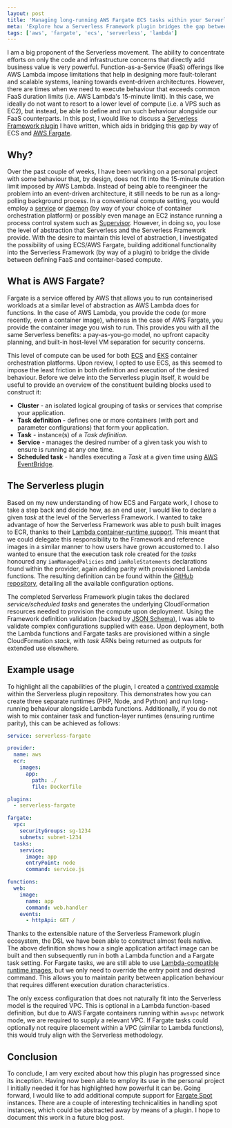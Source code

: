 ```yaml
---
layout: post
title: 'Managing long-running AWS Fargate ECS tasks within your Serverless project'
meta: 'Explore how a Serverless Framework plugin bridges the gap between AWS Lambda and AWS Fargate, enabling seamless execution of long-running tasks alongside FaaS compute models.'
tags: ['aws', 'fargate', 'ecs', 'serverless', 'lambda']
---
```


I am a big proponent of the Serverless movement.
The ability to concentrate efforts on only the code and infrastructure concerns that directly add business value is very powerful.
Function-as-a-Service (FaaS) offerings like AWS Lambda impose limitations that help in designing more fault-tolerant and scalable systems, leaning towards event-driven architectures.
However, there are times when we need to execute behaviour that exceeds common FaaS duration limits (i.e. AWS Lambda's 15-minute limit).
In this case, we ideally do not want to resort to a lower level of compute (i.e. a VPS such as EC2), but instead, be able to define and run such behaviour alongside our FaaS counterparts.
In this post, I would like to discuss a [Serverless Framework plugin](https://github.com/eddmann/serverless-fargate) I have written, which aids in bridging this gap by way of ECS and [AWS Fargate](https://aws.amazon.com/fargate/).

<!--more-->

## Why?

Over the past couple of weeks, I have been working on a personal project with some behaviour that, by design, does not fit into the 15-minute duration limit imposed by AWS Lambda.
Instead of being able to reengineer the problem into an event-driven architecture, it still needs to be run as a long-polling background process.
In a conventional compute setting, you would employ a [service](https://kubernetes.io/docs/concepts/services-networking/service/) or [daemon](https://kubernetes.io/docs/concepts/workloads/controllers/daemonset/) (by way of your choice of container orchestration platform) or possibly even manage an EC2 instance running a process control system such as [Supervisor](http://supervisord.org/).
However, in doing so, you lose the level of abstraction that Serverless and the Serverless Framework provide.
With the desire to maintain this level of abstraction, I investigated the possibility of using ECS/AWS Fargate, building additional functionality into the Serverless Framework (by way of a plugin) to bridge the divide between defining FaaS and container-based compute.

## What is AWS Fargate?

Fargate is a service offered by AWS that allows you to run containerised workloads at a similar level of abstraction as AWS Lambda does for functions.
In the case of AWS Lambda, you provide the code (or more recently, even a container image), whereas in the case of AWS Fargate, you provide the container image you wish to run.
This provides you with all the same Serverless benefits: a pay-as-you-go model, no upfront capacity planning, and built-in host-level VM separation for security concerns.

This level of compute can be used for both [ECS](https://aws.amazon.com/ecs/) and [EKS](https://aws.amazon.com/eks/) container orchestration platforms.
Upon review, I opted to use ECS, as this seemed to impose the least friction in both definition and execution of the desired behaviour.
Before we delve into the Serverless plugin itself, it would be useful to provide an overview of the constituent building blocks used to construct it:

- **Cluster** - an isolated logical grouping of tasks or services that comprise your application.
- **Task definition** - defines one or more containers (with port and parameter configurations) that form your application.
- **Task** - instance(s) of a _Task definition_.
- **Service** - manages the desired number of a given task you wish to ensure is running at any one time.
- **Scheduled task** - handles executing a _Task_ at a given time using [AWS EventBridge](https://aws.amazon.com/eventbridge/).

## The Serverless plugin

Based on my new understanding of how ECS and Fargate work, I chose to take a step back and decide how, as an end user, I would like to declare a given _task_ at the level of the Serverless Framework.
I wanted to take advantage of how the Serverless Framework was able to push built images to ECR, thanks to their [Lambda container-runtime support](https://www.serverless.com/blog/container-support-for-lambda).
This meant that we could delegate this responsibility to the Framework and reference images in a similar manner to how users have grown accustomed to.
I also wanted to ensure that the execution task role created for the _tasks_ honoured any `iamManagedPolicies` and `iamRoleStatements` declarations found within the provider, again adding parity with provisioned Lambda functions.
The resulting definition can be found within the [GitHub repository](https://github.com/eddmann/serverless-fargate#example), detailing all the available configuration options.

The completed Serverless Framework plugin takes the declared _service/scheduled tasks_ and generates the underlying CloudFormation resources needed to provision the compute upon deployment.
Using the Framework definition validation (backed by [JSON Schema](https://json-schema.org/)), I was able to validate complex configurations supplied with ease.
Upon deployment, both the Lambda functions and Fargate tasks are provisioned within a single CloudFormation _stack_, with _task_ ARNs being returned as outputs for extended use elsewhere.

## Example usage

To highlight all the capabilities of the plugin, I created a [contrived example](https://github.com/eddmann/serverless-fargate/tree/main/example) within the Serverless plugin repository.
This demonstrates how you can create three separate runtimes (PHP, Node, and Python) and run long-running behaviour alongside Lambda functions.
Additionally, if you do not wish to mix container task and function-layer runtimes (ensuring runtime parity), this can be achieved as follows:

```yaml
service: serverless-fargate

provider:
  name: aws
  ecr:
    images:
      app:
        path: ./
        file: Dockerfile

plugins:
  - serverless-fargate

fargate:
  vpc:
    securityGroups: sg-1234
    subnets: subnet-1234
  tasks:
    service:
      image: app
      entryPoint: node
      command: service.js

functions:
  web:
    image:
      name: app
      command: web.handler
    events:
      - httpApi: GET /
```

Thanks to the extensible nature of the Serverless Framework plugin ecosystem, the DSL we have been able to construct almost feels native.
The above definition shows how a single application artifact image can be built and then subsequently run in both a Lambda function and a Fargate task setting.
For Fargate tasks, we are still able to use [Lambda-compatible runtime images](https://github.com/aws/aws-lambda-base-images), but we only need to override the entry point and desired command.
This allows you to maintain parity between application behaviour that requires different execution duration characteristics.

The only excess configuration that does not naturally fit into the Serverless model is the required VPC.
This is optional in a Lambda function-based definition, but due to AWS Fargate containers running within `awsvpc` network mode, we are required to supply a relevant VPC.
If Fargate tasks could optionally not require placement within a VPC (similar to Lambda functions), this would truly align with the Serverless methodology.

## Conclusion

To conclude, I am very excited about how this plugin has progressed since its inception.
Having now been able to employ its use in the personal project I initially needed it for has highlighted how powerful it can be.
Going forward, I would like to add additional compute support for [Fargate Spot](https://docs.aws.amazon.com/AmazonECS/latest/bestpracticesguide/ec2-and-fargate-spot.html) instances.
There are a couple of interesting technicalities in handling spot instances, which could be abstracted away by means of a plugin.
I hope to document this work in a future blog post.
